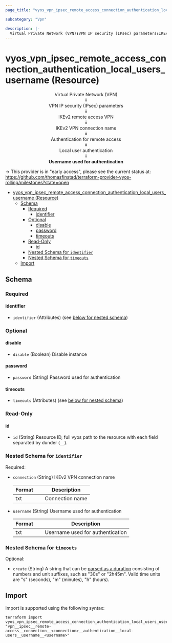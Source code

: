 ```yaml
---
page_title: "vyos_vpn_ipsec_remote_access_connection_authentication_local_users_username Resource - vyos"

subcategory: "Vpn"

description: |-
  Virtual Private Network (VPN)⯯VPN IP security (IPsec) parameters⯯IKEv2 remote access VPN⯯IKEv2 VPN connection name⯯Authentication for remote access⯯Local user authentication⯯Username used for authentication
---
```


# vyos_vpn_ipsec_remote_access_connection_authentication_local_users_username (Resource)
<center>


Virtual Private Network (VPN)  
⯯  
VPN IP security (IPsec) parameters  
⯯  
IKEv2 remote access VPN  
⯯  
IKEv2 VPN connection name  
⯯  
Authentication for remote access  
⯯  
Local user authentication  
⯯  
**Username used for authentication**


</center>

-> This provider is in "early access", please see the current status at: https://github.com/thomasfinstad/terraform-provider-vyos-rolling/milestones?state=open

<!--TOC-->

- [vyos_vpn_ipsec_remote_access_connection_authentication_local_users_username (Resource)](#vyos_vpn_ipsec_remote_access_connection_authentication_local_users_username-resource)
  - [Schema](#schema)
    - [Required](#required)
      - [identifier](#identifier)
    - [Optional](#optional)
      - [disable](#disable)
      - [password](#password)
      - [timeouts](#timeouts)
    - [Read-Only](#read-only)
      - [id](#id)
    - [Nested Schema for `identifier`](#nested-schema-for-identifier)
    - [Nested Schema for `timeouts`](#nested-schema-for-timeouts)
  - [Import](#import)

<!--TOC-->

<!-- schema generated by tfplugindocs -->
## Schema

### Required

#### identifier
- `identifier` (Attributes) (see [below for nested schema](#nestedatt--identifier))

### Optional

#### disable
- `disable` (Boolean) Disable instance
#### password
- `password` (String) Password used for authentication
#### timeouts
- `timeouts` (Attributes) (see [below for nested schema](#nestedatt--timeouts))

### Read-Only

#### id
- `id` (String) Resource ID, full vyos path to the resource with each field separated by dunder (`__`).

<a id="nestedatt--identifier"></a>
### Nested Schema for `identifier`

Required:

- `connection` (String) IKEv2 VPN connection name

    |  Format  &emsp;|  Description      |
    |----------|-------------------|
    |  txt     &emsp;|  Connection name  |
- `username` (String) Username used for authentication

    |  Format  &emsp;|  Description                       |
    |----------|------------------------------------|
    |  txt     &emsp;|  Username used for authentication  |


<a id="nestedatt--timeouts"></a>
### Nested Schema for `timeouts`

Optional:

- `create` (String) A string that can be [parsed as a duration](https://pkg.go.dev/time#ParseDuration) consisting of numbers and unit suffixes, such as &#34;30s&#34; or &#34;2h45m&#34;. Valid time units are &#34;s&#34; (seconds), &#34;m&#34; (minutes), &#34;h&#34; (hours).

## Import

Import is supported using the following syntax:

```shell
terraform import vyos_vpn_ipsec_remote_access_connection_authentication_local_users_username.example "vpn__ipsec__remote-access__connection__<connection>__authentication__local-users__username__<username>"
```
